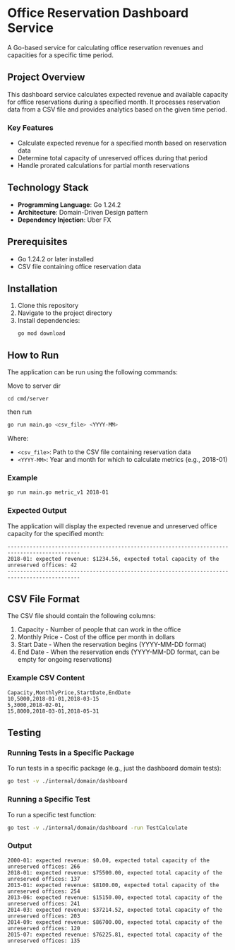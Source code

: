 # Office Reservation Dashboard Service

A Go-based service for calculating office reservation revenues and capacities for a specific time period.

## Project Overview

This dashboard service calculates expected revenue and available capacity for office reservations during a specified month. It processes reservation data from a CSV file and provides analytics based on the given time period.

### Key Features

- Calculate expected revenue for a specified month based on reservation data
- Determine total capacity of unreserved offices during that period
- Handle prorated calculations for partial month reservations

## Technology Stack

- **Programming Language**: Go 1.24.2
- **Architecture**: Domain-Driven Design pattern
- **Dependency Injection**: Uber FX

## Prerequisites

- Go 1.24.2 or later installed
- CSV file containing office reservation data

## Installation

1. Clone this repository
2. Navigate to the project directory
3. Install dependencies:
   ```
   go mod download
   ```

## How to Run

The application can be run using the following commands:

Move to server dir
```
cd cmd/server
```
then run 
```bash
go run main.go <csv_file> <YYYY-MM>
```

Where:
- `<csv_file>`: Path to the CSV file containing reservation data
- `<YYYY-MM>`: Year and month for which to calculate metrics (e.g., 2018-01)

### Example

```bash
go run main.go metric_v1 2018-01
```

### Expected Output

The application will display the expected revenue and unreserved office capacity for the specified month:

```
---------------------------------------------------------------------------------------------
2018-01: expected revenue: $1234.56, expected total capacity of the unreserved offices: 42
---------------------------------------------------------------------------------------------
```

## CSV File Format

The CSV file should contain the following columns:

1. Capacity - Number of people that can work in the office
2. Monthly Price - Cost of the office per month in dollars
3. Start Date - When the reservation begins (YYYY-MM-DD format)
4. End Date - When the reservation ends (YYYY-MM-DD format, can be empty for ongoing reservations)

### Example CSV Content

```csv
Capacity,MonthlyPrice,StartDate,EndDate
10,5000,2018-01-01,2018-03-15
5,3000,2018-02-01,
15,8000,2018-03-01,2018-05-31
```


## Testing

### Running Tests in a Specific Package

To run tests in a specific package (e.g., just the dashboard domain tests):

```bash
go test -v ./internal/domain/dashboard
```

### Running a Specific Test

To run a specific test function:

```bash
go test -v ./internal/domain/dashboard -run TestCalculate
```

### Output

```aiignore
2000-01: expected revenue: $0.00, expected total capacity of the unreserved offices: 266
2018-01: expected revenue: $75500.00, expected total capacity of the unreserved offices: 137
2013-01: expected revenue: $8100.00, expected total capacity of the unreserved offices: 254
2013-06: expected revenue: $15150.00, expected total capacity of the unreserved offices: 241
2014-03: expected revenue: $37214.52, expected total capacity of the unreserved offices: 203
2014-09: expected revenue: $86700.00, expected total capacity of the unreserved offices: 120
2015-07: expected revenue: $76225.81, expected total capacity of the unreserved offices: 135

```